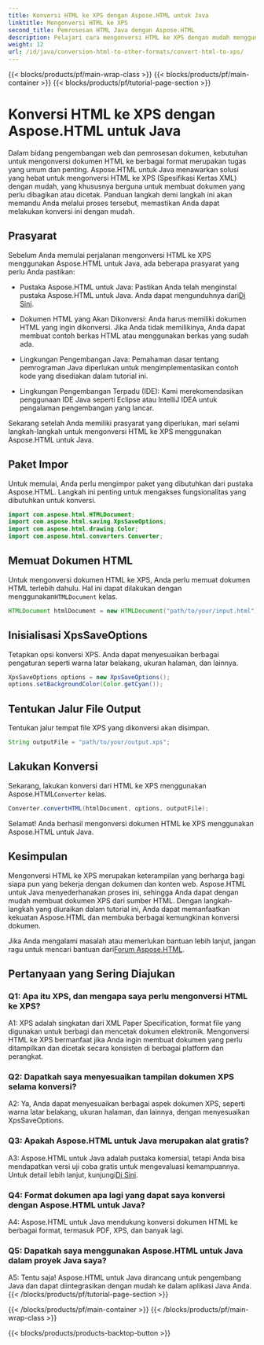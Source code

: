 ```yaml
---
title: Konversi HTML ke XPS dengan Aspose.HTML untuk Java
linktitle: Mengonversi HTML ke XPS
second_title: Pemrosesan HTML Java dengan Aspose.HTML
description: Pelajari cara mengonversi HTML ke XPS dengan mudah menggunakan Aspose.HTML untuk Java. Buat dokumen lintas platform dengan mudah.
weight: 12
url: /id/java/conversion-html-to-other-formats/convert-html-to-xps/
---
```


{{< blocks/products/pf/main-wrap-class >}}
{{< blocks/products/pf/main-container >}}
{{< blocks/products/pf/tutorial-page-section >}}

# Konversi HTML ke XPS dengan Aspose.HTML untuk Java

Dalam bidang pengembangan web dan pemrosesan dokumen, kebutuhan untuk mengonversi dokumen HTML ke berbagai format merupakan tugas yang umum dan penting. Aspose.HTML untuk Java menawarkan solusi yang hebat untuk mengonversi HTML ke XPS (Spesifikasi Kertas XML) dengan mudah, yang khususnya berguna untuk membuat dokumen yang perlu dibagikan atau dicetak. Panduan langkah demi langkah ini akan memandu Anda melalui proses tersebut, memastikan Anda dapat melakukan konversi ini dengan mudah.

## Prasyarat

Sebelum Anda memulai perjalanan mengonversi HTML ke XPS menggunakan Aspose.HTML untuk Java, ada beberapa prasyarat yang perlu Anda pastikan:

-  Pustaka Aspose.HTML untuk Java: Pastikan Anda telah menginstal pustaka Aspose.HTML untuk Java. Anda dapat mengunduhnya dari[Di Sini](https://releases.aspose.com/html/java/).

- Dokumen HTML yang Akan Dikonversi: Anda harus memiliki dokumen HTML yang ingin dikonversi. Jika Anda tidak memilikinya, Anda dapat membuat contoh berkas HTML atau menggunakan berkas yang sudah ada.

- Lingkungan Pengembangan Java: Pemahaman dasar tentang pemrograman Java diperlukan untuk mengimplementasikan contoh kode yang disediakan dalam tutorial ini.

- Lingkungan Pengembangan Terpadu (IDE): Kami merekomendasikan penggunaan IDE Java seperti Eclipse atau IntelliJ IDEA untuk pengalaman pengembangan yang lancar.

Sekarang setelah Anda memiliki prasyarat yang diperlukan, mari selami langkah-langkah untuk mengonversi HTML ke XPS menggunakan Aspose.HTML untuk Java.

## Paket Impor

Untuk memulai, Anda perlu mengimpor paket yang dibutuhkan dari pustaka Aspose.HTML. Langkah ini penting untuk mengakses fungsionalitas yang dibutuhkan untuk konversi.

```java
import com.aspose.html.HTMLDocument;
import com.aspose.html.saving.XpsSaveOptions;
import com.aspose.html.drawing.Color;
import com.aspose.html.converters.Converter;
```

## Memuat Dokumen HTML

 Untuk mengonversi dokumen HTML ke XPS, Anda perlu memuat dokumen HTML terlebih dahulu. Hal ini dapat dilakukan dengan menggunakan`HTMLDocument` kelas.

```java
HTMLDocument htmlDocument = new HTMLDocument("path/to/your/input.html");
```

## Inisialisasi XpsSaveOptions

Tetapkan opsi konversi XPS. Anda dapat menyesuaikan berbagai pengaturan seperti warna latar belakang, ukuran halaman, dan lainnya.

```java
XpsSaveOptions options = new XpsSaveOptions();
options.setBackgroundColor(Color.getCyan());
```

## Tentukan Jalur File Output

Tentukan jalur tempat file XPS yang dikonversi akan disimpan.

```java
String outputFile = "path/to/your/output.xps";
```

## Lakukan Konversi

Sekarang, lakukan konversi dari HTML ke XPS menggunakan Aspose.HTML`Converter` kelas.

```java
Converter.convertHTML(htmlDocument, options, outputFile);
```

Selamat! Anda berhasil mengonversi dokumen HTML ke XPS menggunakan Aspose.HTML untuk Java.

## Kesimpulan

Mengonversi HTML ke XPS merupakan keterampilan yang berharga bagi siapa pun yang bekerja dengan dokumen dan konten web. Aspose.HTML untuk Java menyederhanakan proses ini, sehingga Anda dapat dengan mudah membuat dokumen XPS dari sumber HTML. Dengan langkah-langkah yang diuraikan dalam tutorial ini, Anda dapat memanfaatkan kekuatan Aspose.HTML dan membuka berbagai kemungkinan konversi dokumen.

 Jika Anda mengalami masalah atau memerlukan bantuan lebih lanjut, jangan ragu untuk mencari bantuan dari[Forum Aspose.HTML](https://forum.aspose.com/).

## Pertanyaan yang Sering Diajukan

### Q1: Apa itu XPS, dan mengapa saya perlu mengonversi HTML ke XPS?

A1: XPS adalah singkatan dari XML Paper Specification, format file yang digunakan untuk berbagi dan mencetak dokumen elektronik. Mengonversi HTML ke XPS bermanfaat jika Anda ingin membuat dokumen yang perlu ditampilkan dan dicetak secara konsisten di berbagai platform dan perangkat.

### Q2: Dapatkah saya menyesuaikan tampilan dokumen XPS selama konversi?

A2: Ya, Anda dapat menyesuaikan berbagai aspek dokumen XPS, seperti warna latar belakang, ukuran halaman, dan lainnya, dengan menyesuaikan XpsSaveOptions.

### Q3: Apakah Aspose.HTML untuk Java merupakan alat gratis?

 A3: Aspose.HTML untuk Java adalah pustaka komersial, tetapi Anda bisa mendapatkan versi uji coba gratis untuk mengevaluasi kemampuannya. Untuk detail lebih lanjut, kunjungi[Di Sini](https://releases.aspose.com/html/java).

### Q4: Format dokumen apa lagi yang dapat saya konversi dengan Aspose.HTML untuk Java?

A4: Aspose.HTML untuk Java mendukung konversi dokumen HTML ke berbagai format, termasuk PDF, XPS, dan banyak lagi.

### Q5: Dapatkah saya menggunakan Aspose.HTML untuk Java dalam proyek Java saya?

A5: Tentu saja! Aspose.HTML untuk Java dirancang untuk pengembang Java dan dapat diintegrasikan dengan mudah ke dalam aplikasi Java Anda.
{{< /blocks/products/pf/tutorial-page-section >}}

{{< /blocks/products/pf/main-container >}}
{{< /blocks/products/pf/main-wrap-class >}}

{{< blocks/products/products-backtop-button >}}
